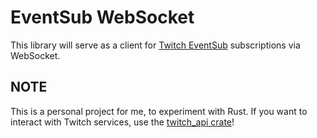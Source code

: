 # EventSub WebSocket
This library will serve as a client for [Twitch EventSub](https://dev.twitch.tv/docs/eventsub/) subscriptions via WebSocket.

## NOTE
This is a personal project for me, to experiment with Rust. If you want to interact with Twitch services, use the [twitch_api crate](https://crates.io/crates/twitch_api)!
